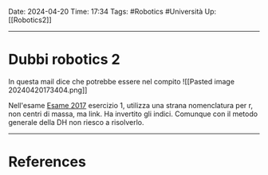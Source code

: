 Date: 2024-04-20
Time: 17:34
Tags: #Robotics #Università 
Up: [[Robotics2]]

---
# Dubbi robotics 2

In questa mail dice che potrebbe essere nel compito
![[Pasted image 20240420173404.png]]

Nell'esame [Esame 2017](https://www.diag.uniroma1.it/deluca/rob2_en/WrittenExamsRob2/Robotics2_Midterm_Test_2016-17_17.03.29.pdf) esercizio 1, utilizza una strana nomenclatura per r, non centri di massa, ma link. Ha invertito gli indici. Comunque con il metodo generale della DH non riesco a risolverlo.


---
# References
